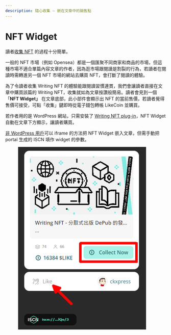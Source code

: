 ```yaml
---
description: 隨心收集 – 嵌在文章中的銷售點
---
```


# NFT Widget

讀者[收集 NFT](./) 的過程十分簡單。

一般的 NFT 市場（例如 Opensea）都是一個匯聚不同商家和商品的市場，但這種市場不適合單篇內容文章的作者，因為逛市場跟閱讀是割裂的行為，若讀者在閱讀時需轉進另一個 NFT 市場的網站去購買 NFT，會打斷了閱讀的體驗。

為了令讀者收集 Writing NFT 的體驗能跟閱讀習慣連貫，我們會讓讀者直接在文章中購買該篇的 Writing NFT，收集就如為文章按讚般簡易。讀者會見到一個 「**NFT Widget」** 在文章底部，此小部件會顯示出 NFT 的當前售價，若讀者覺得售價可接受，可點「收集」鍵即時從電子錢包轉帳 LikeCoin 並購買。

若作者用的是 WordPress 網站，只需安裝了 [Writing NFT plug-in](../writing-nft-wordpress-plugin.md)，NFT Widget 自動在文章下方顯示，讓讀者購買。

[非 WordPress 用戶](../nft-portal.md)可以 iframe 的方法把 NFT Widget 嵌入文章，但需手動把 portal 生成的 ISCN 填作 widget 的參數。

<figure><img src="../../../.gitbook/assets/LikeCoin button with Writing NFT.png" alt=""><figcaption></figcaption></figure>
